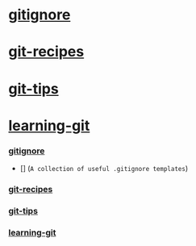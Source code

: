 # [gitignore](#gitignore)  
# [git-recipes](#git-recipes)  
# [git-tips](#git-tips)  
# [learning-git](#learning-git)  

### [gitignore](https://github.com/github/gitignore)  
  - [] (`A collection of useful .gitignore templates`)
### [git-recipes](https://github.com/geeeeeeeeek/git-recipes)  
### [git-tips](https://github.com/521xueweihan/git-tips)  
### [learning-git](https://github.com/xirong/my-git)  
